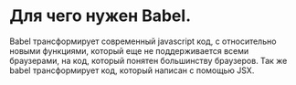 # Для чего нужен Babel.

Babel трансформирует современный javascript код, с относительно новыми функциями, который еще не поддерживается всеми браузерами, на код, который понятен большинству браузеров.
Так же babel трансформирует код, который написан с помощью JSX.